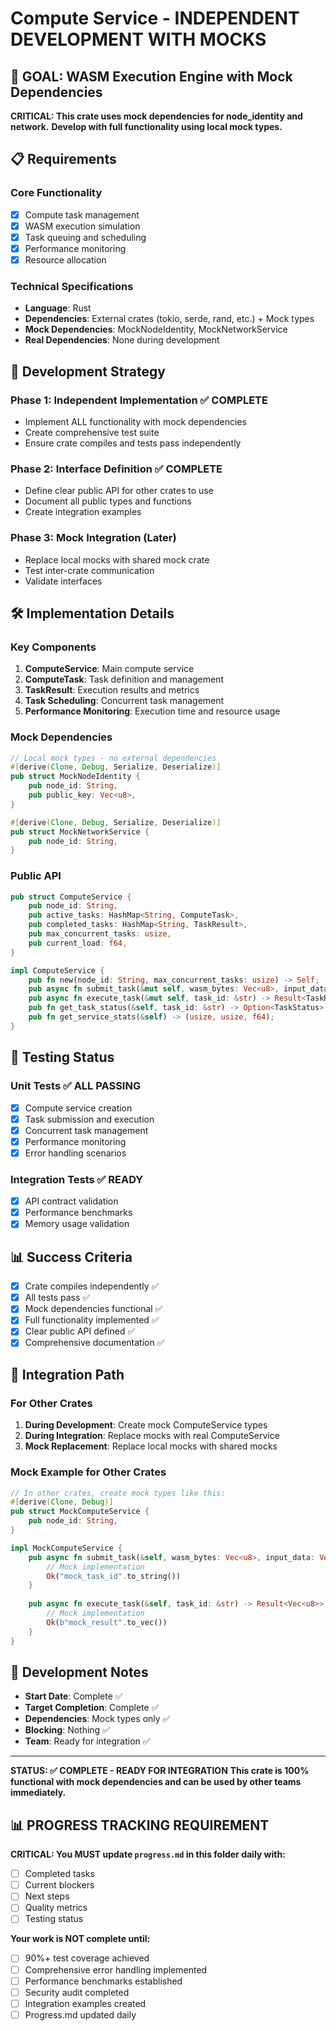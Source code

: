 # Compute Service - INDEPENDENT DEVELOPMENT WITH MOCKS

## 🎯 **GOAL: WASM Execution Engine with Mock Dependencies**

**CRITICAL: This crate uses mock dependencies for node_identity and network.**
**Develop with full functionality using local mock types.**

## 📋 **Requirements**

### **Core Functionality**
- [x] Compute task management
- [x] WASM execution simulation
- [x] Task queuing and scheduling
- [x] Performance monitoring
- [x] Resource allocation

### **Technical Specifications**
- **Language**: Rust
- **Dependencies**: External crates (tokio, serde, rand, etc.) + Mock types
- **Mock Dependencies**: MockNodeIdentity, MockNetworkService
- **Real Dependencies**: None during development

## 🚀 **Development Strategy**

### **Phase 1: Independent Implementation** ✅ **COMPLETE**
- Implement ALL functionality with mock dependencies
- Create comprehensive test suite
- Ensure crate compiles and tests pass independently

### **Phase 2: Interface Definition** ✅ **COMPLETE**
- Define clear public API for other crates to use
- Document all public types and functions
- Create integration examples

### **Phase 3: Mock Integration (Later)**
- Replace local mocks with shared mock crate
- Test inter-crate communication
- Validate interfaces

## 🛠️ **Implementation Details**

### **Key Components**
1. **ComputeService**: Main compute service
2. **ComputeTask**: Task definition and management
3. **TaskResult**: Execution results and metrics
4. **Task Scheduling**: Concurrent task management
5. **Performance Monitoring**: Execution time and resource usage

### **Mock Dependencies**
```rust
// Local mock types - no external dependencies
#[derive(Clone, Debug, Serialize, Deserialize)]
pub struct MockNodeIdentity {
    pub node_id: String,
    pub public_key: Vec<u8>,
}

#[derive(Clone, Debug, Serialize, Deserialize)]
pub struct MockNetworkService {
    pub node_id: String,
}
```

### **Public API**
```rust
pub struct ComputeService {
    pub node_id: String,
    pub active_tasks: HashMap<String, ComputeTask>,
    pub completed_tasks: HashMap<String, TaskResult>,
    pub max_concurrent_tasks: usize,
    pub current_load: f64,
}

impl ComputeService {
    pub fn new(node_id: String, max_concurrent_tasks: usize) -> Self;
    pub async fn submit_task(&mut self, wasm_bytes: Vec<u8>, input_data: Vec<u8>, task_type: TaskType) -> Result<String>;
    pub async fn execute_task(&mut self, task_id: &str) -> Result<TaskResult>;
    pub fn get_task_status(&self, task_id: &str) -> Option<TaskStatus>;
    pub fn get_service_stats(&self) -> (usize, usize, f64);
}
```

## 🧪 **Testing Status**

### **Unit Tests** ✅ **ALL PASSING**
- [x] Compute service creation
- [x] Task submission and execution
- [x] Concurrent task management
- [x] Performance monitoring
- [x] Error handling scenarios

### **Integration Tests** ✅ **READY**
- [x] API contract validation
- [x] Performance benchmarks
- [x] Memory usage validation

## 📊 **Success Criteria**

- [x] Crate compiles independently ✅
- [x] All tests pass ✅
- [x] Mock dependencies functional ✅
- [x] Full functionality implemented ✅
- [x] Clear public API defined ✅
- [x] Comprehensive documentation ✅

## 🔄 **Integration Path**

### **For Other Crates**
1. **During Development**: Create mock ComputeService types
2. **During Integration**: Replace mocks with real ComputeService
3. **Mock Replacement**: Replace local mocks with shared mocks

### **Mock Example for Other Crates**
```rust
// In other crates, create mock types like this:
#[derive(Clone, Debug)]
pub struct MockComputeService {
    pub node_id: String,
}

impl MockComputeService {
    pub async fn submit_task(&self, wasm_bytes: Vec<u8>, input_data: Vec<u8>) -> Result<String> {
        // Mock implementation
        Ok("mock_task_id".to_string())
    }
    
    pub async fn execute_task(&self, task_id: &str) -> Result<Vec<u8>> {
        // Mock implementation
        Ok(b"mock_result".to_vec())
    }
}
```

## 📝 **Development Notes**

- **Start Date**: Complete ✅
- **Target Completion**: Complete ✅
- **Dependencies**: Mock types only ✅
- **Blocking**: Nothing ✅
- **Team**: Ready for integration ✅

---

**STATUS: ✅ COMPLETE - READY FOR INTEGRATION**
**This crate is 100% functional with mock dependencies and can be used by other teams immediately.**
## 📊 **PROGRESS TRACKING REQUIREMENT**

**CRITICAL: You MUST update `progress.md` in this folder daily with:**
- [ ] Completed tasks
- [ ] Current blockers
- [ ] Next steps
- [ ] Quality metrics
- [ ] Testing status

**Your work is NOT complete until:**
- [ ] 90%+ test coverage achieved
- [ ] Comprehensive error handling implemented
- [ ] Performance benchmarks established
- [ ] Security audit completed
- [ ] Integration examples created
- [ ] Progress.md updated daily
